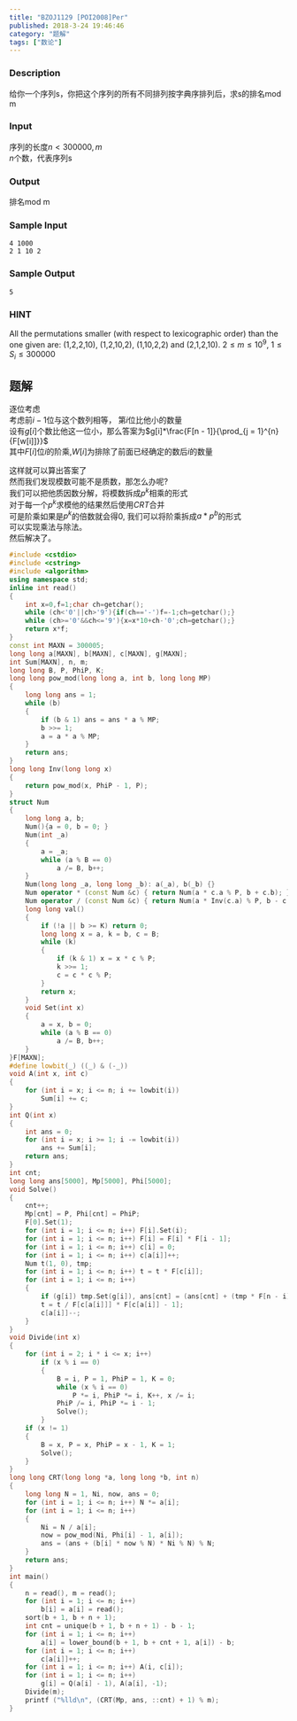 ```yaml
---
title: "BZOJ1129 [POI2008]Per"
published: 2018-3-24 19:46:46
category: "题解"
tags: ["数论"]
---
```


### Description
给你一个序列s，你把这个序列的所有不同排列按字典序排列后，求s的排名mod m

### Input
序列的长度$n < 300000,m$  
$n$个数，代表序列s

### Output
排名mod m

### Sample Input
```
4 1000
2 1 10 2
```
### Sample Output
```
5
```
### HINT
All the permutations smaller (with respect to lexicographic order) than the one given are: (1,2,2,10), (1,2,10,2), (1,10,2,2) and (2,1,2,10). $2 \leq m \leq 10^9$, $1 \leq S_i \leq 300000$

## 题解
逐位考虑  
考虑前$i-1$位与这个数列相等， 第$i$位比他小的数量  
设有$g[i]$个数比他这一位小，那么答案为$g[i]*\frac{F[n - 1]}{\prod_{j = 1}^{n}{F[w[i]]}}$  
其中$F[i]$位$i$的阶乘,$W[i]$为排除了前面已经确定的数后$i$的数量  

这样就可以算出答案了  
然而我们发现模数可能不是质数，那怎么办呢?  
我们可以把他质因数分解，将模数拆成$p^k$相乘的形式  
对于每一个$p^k$求模他的结果然后使用$CRT$合并  
可是阶乘如果是$p^k$的倍数就会得$0$, 我们可以将阶乘拆成$a*p^b$的形式  
可以实现乘法与除法。  
然后解决了。

```c++
#include <cstdio>
#include <cstring>
#include <algorithm>
using namespace std;
inline int read()
{
    int x=0,f=1;char ch=getchar();
    while (ch<'0'||ch>'9'){if(ch=='-')f=-1;ch=getchar();}
    while (ch>='0'&&ch<='9'){x=x*10+ch-'0';ch=getchar();}
    return x*f;
}
const int MAXN = 300005;
long long a[MAXN], b[MAXN], c[MAXN], g[MAXN];
int Sum[MAXN], n, m;
long long B, P, PhiP, K;
long long pow_mod(long long a, int b, long long MP)
{
    long long ans = 1;
    while (b)
    {
        if (b & 1) ans = ans * a % MP;
        b >>= 1;
        a = a * a % MP;
    }
    return ans;
}
long long Inv(long long x)
{
    return pow_mod(x, PhiP - 1, P);
}
struct Num
{
    long long a, b;
    Num(){a = 0, b = 0; }
    Num(int _a)
    {
        a = _a;
        while (a % B == 0)
            a /= B, b++;
    }
    Num(long long _a, long long _b): a(_a), b(_b) {}
    Num operator * (const Num &c) { return Num(a * c.a % P, b + c.b); }
    Num operator / (const Num &c) { return Num(a * Inv(c.a) % P, b - c.b); }
    long long val()
    {
        if (!a || b >= K) return 0;
        long long x = a, k = b, c = B;
        while (k)
        {
            if (k & 1) x = x * c % P;
            k >>= 1;
            c = c * c % P;
        }
        return x;
    }
    void Set(int x)
    {
        a = x, b = 0;
        while (a % B == 0)
            a /= B, b++;
    }
}F[MAXN];
#define lowbit(_) ((_) & (-_))
void A(int x, int c)
{
    for (int i = x; i <= n; i += lowbit(i))
        Sum[i] += c;
}
int Q(int x)
{
    int ans = 0;
    for (int i = x; i >= 1; i -= lowbit(i))
        ans += Sum[i];
    return ans;
}
int cnt;
long long ans[5000], Mp[5000], Phi[5000];
void Solve()
{
    cnt++;
    Mp[cnt] = P, Phi[cnt] = PhiP;
    F[0].Set(1);
    for (int i = 1; i <= n; i++) F[i].Set(i);
    for (int i = 1; i <= n; i++) F[i] = F[i] * F[i - 1];
    for (int i = 1; i <= n; i++) c[i] = 0;
    for (int i = 1; i <= n; i++) c[a[i]]++;
    Num t(1, 0), tmp;
    for (int i = 1; i <= n; i++) t = t * F[c[i]];
    for (int i = 1; i <= n; i++)
    {
        if (g[i]) tmp.Set(g[i]), ans[cnt] = (ans[cnt] + (tmp * F[n - i] / t).val()) % P;
        t = t / F[c[a[i]]] * F[c[a[i]] - 1];
        c[a[i]]--;
    }
}
void Divide(int x)
{
    for (int i = 2; i * i <= x; i++)
        if (x % i == 0)
        {
            B = i, P = 1, PhiP = 1, K = 0;
            while (x % i == 0)
                P *= i, PhiP *= i, K++, x /= i;
            PhiP /= i, PhiP *= i - 1;
            Solve();
        }
    if (x != 1)
    {
        B = x, P = x, PhiP = x - 1, K = 1;
        Solve();
    }
}
long long CRT(long long *a, long long *b, int n)
{
    long long N = 1, Ni, now, ans = 0;
    for (int i = 1; i <= n; i++) N *= a[i];
    for (int i = 1; i <= n; i++)
    {
        Ni = N / a[i];
        now = pow_mod(Ni, Phi[i] - 1, a[i]);
        ans = (ans + (b[i] * now % N) * Ni % N) % N;    
    }
    return ans;
}
int main()
{
    n = read(), m = read();
    for (int i = 1; i <= n; i++)
        b[i] = a[i] = read();
    sort(b + 1, b + n + 1);
    int cnt = unique(b + 1, b + n + 1) - b - 1;
    for (int i = 1; i <= n; i++)
        a[i] = lower_bound(b + 1, b + cnt + 1, a[i]) - b;
    for (int i = 1; i <= n; i++)
        c[a[i]]++;
    for (int i = 1; i <= n; i++) A(i, c[i]);
    for (int i = 1; i <= n; i++)
        g[i] = Q(a[i] - 1), A(a[i], -1);
    Divide(m);
    printf ("%lld\n", (CRT(Mp, ans, ::cnt) + 1) % m);
}

```
